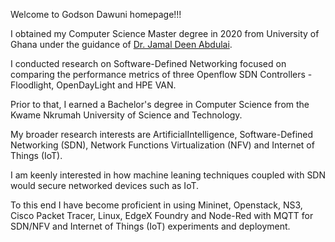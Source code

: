 


Welcome to Godson Dawuni homepage!!!

I obtained my Computer Science Master degree in 2020 from University of Ghana under the guidance of <a href="https://scholar.google.com/citations?hl=en&user=9NW_wRsAAAAJ&view_op=list_works&sortby=pubdate">Dr. Jamal Deen Abdulai</a>.

I conducted research on Software-Defined Networking focused on comparing the performance metrics of three Openflow SDN Controllers - Floodlight, OpenDayLight and HPE VAN. 

Prior to that, I earned a Bachelor's degree in Computer Science from the Kwame Nkrumah University of Science and Technology. 


My broader research interests are ArtificialIntelligence, Software-Defined Networking (SDN), Network Functions Virtualization (NFV) and Internet of Things (IoT). 

I am keenly interested in how machine leaning techniques coupled with SDN would secure networked devices such as IoT. 

To this end I have become proficient in using Mininet, Openstack, NS3, Cisco Packet Tracer, Linux, EdgeX Foundry and Node-Red with MQTT for SDN/NFV and Internet of Things (IoT) experiments and deployment.

